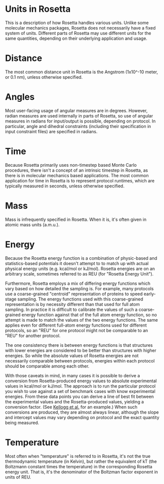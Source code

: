 Units in Rosetta
================

This is a description of how Rosetta handles various units. Unlike some molecular mechanics packages, Rosetta does not necessarily have a fixed system of units. Different parts of Rosetta may use different units for the same quantities, depending on their underlying application and usage. 

Distance
========

The most common distance unit in Rosetta is the Angstrom (1x10^-10 meter, or 0.1 nm), unless otherwise specified.

Angles
======

Most user-facing usage of angular measures are in degrees. However, radian measures are used internally in parts of Rosetta, so use of angular measures in radians for input/output is possible, depending on protocol. In particular, angle and dihedral constraints (including their specification in input constraint files) are specified in radians.

Time
====

Because Rosetta primarily uses non-timestep based Monte Carlo procedures, there isn't a concept of an intrinsic timestep in Rosetta, as there is in molecular mechanics based applications. The most common application for time in Rosetta is to represent protocol runtimes, which are typically measured in seconds, unless otherwise specified.

Mass
====

Mass is infrequently specified in Rosetta. When it is, it's often given in atomic mass units (a.m.u.).

Energy
======

Because the Rosetta energy function is a combination of physic-based and statistics-based potentials it doesn't attempt to to match up with actual physical energy units (e.g. kcal/mol or kJ/mol). Rosetta energies are on an arbitrary scale, sometimes referred to as REU (for "Rosetta Energy Unit").

Furthermore, Rosetta employs a mix of differing energy functions which vary based on how detailed the sampling is. For example, many protocols use a coarse-grained "centroid" representation of proteins to speed early-stage sampling. The energy functions used with this coarse-grained representation is by necessity different than that used for full atom sampling. In practice it is difficult to calibrate the values of such a coarse-grained energy function against that of the full atom energy function, so no attempt is made to match the values of the two energy functions. The same applies even for different full-atom energy functions used for different protocols, so an "REU" for one protocol might not be comparable to an "REU" for another protocol.

The one consistency there is between energy functions is that structures with lower energies are considered to be better than structures with higher energies. So while the absolute values of Rosetta energies are not necessarily comparable between protocols, energies within each protocol should be comparable among each other.

With those caveats in mind, in many cases it is possible to derive a conversion from Rosetta-produced energy values to absolute experimental values in kcal/mol or kJ/mol. The approach is to run the particular protocol you wish to use against a set of benchmark cases with know experimental energies. From these data points you can derive a line of best fit between the experimental values and the Rosetta-produced values, yielding a conversion factor. (See [Kellogg et al.](http://www.ncbi.nlm.nih.gov/pubmed/21287615) for an example.) When such conversions are produced, they are almost always linear, although the slope and intercept values may vary depending on protocol and the exact quantity being measured.

Temperature
===========

Most often when "temperature" is referred to in Rosetta, it's not the true thermodynamic temperature (in Kelvin), but rather the equivalent of kT (the Boltzmann constant times the temperature) in the corresponding Rosetta energy unit. That is, it's the denominator of the Boltzman factor exponent in units of REU. 

